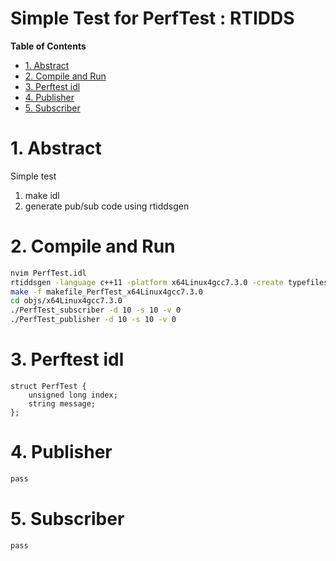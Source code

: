 Simple Test for PerfTest : RTIDDS <!-- omit in toc -->
===

**Table of Contents**
- [1. Abstract](#1-abstract)
- [2. Compile and Run](#2-compile-and-run)
- [3. Perftest idl](#3-perftest-idl)
- [4. Publisher](#4-publisher)
- [5. Subscriber](#5-subscriber)

# 1. Abstract
Simple test
1. make idl
2. generate pub/sub code using rtiddsgen

# 2. Compile and Run
```bash
nvim PerfTest.idl
rtiddsgen -language c++11 -platform x64Linux4gcc7.3.0 -create typefiles Perftest.idl -example x64Linux4gcc7.3.0 -exampleTemplate advanced
make -f makefile_PerfTest_x64Linux4gcc7.3.0
cd objs/x64Linux4gcc7.3.0
./PerfTest_subscriber -d 10 -s 10 -v 0
./PerfTest_publisher -d 10 -s 10 -v 0
```

# 3. Perftest idl
```idl
struct PerfTest {
    unsigned long index;
    string message;
};
```

# 4. Publisher
```cpp
pass
```

# 5. Subscriber
```cpp
pass
```